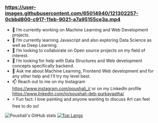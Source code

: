 ### https://user-images.githubusercontent.com/65014940/121302257-0cbbd800-c917-11eb-9021-a7a95155ce3a.mp4

- 🔭 I’m currently working on Machine Learning and Web Development projects.
- 🌱 I’m currently learning Javascript and also exploring Data Science as well as Deep Learning.
- 👯 I’m looking to collaborate on Open source projects on my field of interest.
- 🤔 I’m looking for help with Data Structures and Web development concepts specifically backend.
- 💬 Ask me about Machine Learning, Frontend Web development and for any other help and I'll try my level best.
- 📫 Reach out to me on my Instagram https://www.instagram.com/poushali_i/ or on my LinkedIn profile https://www.linkedin.com/in/poushali-deb-purkayastha/
- ⚡ Fun fact: I love painting and anyone wanting to discuss Art can feel free to do so!

![Poushali's GitHub stats](https://github-readme-stats.vercel.app/api?username=Poushali0202&show_icons=true&theme=great-gatsby)    [![Top Langs](https://github-readme-stats.vercel.app/api/top-langs/?username=Poushali0202&layout=compact)](https://github.com/Poushali0202/github-readme-stats)





